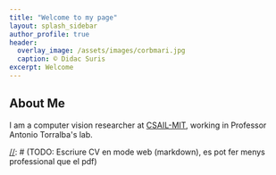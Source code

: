 ```yaml
---
title: "Welcome to my page"
layout: splash_sidebar
author_profile: true
header:
  overlay_image: /assets/images/corbmari.jpg
  caption: © Didac Suris
excerpt: Welcome
---
```


## About Me

I am a computer vision researcher at [CSAIL-MIT](https://www.csail.mit.edu/), working in Professor Antonio Torralba's 
lab. 

[//]: # (TODO: Posar les meves referencies, no les del pont tusset)
[//]: # (TODO: Lletra de referencies mes petita)
[//]: # (TODO: Millorar leisure)
[//]: # (TODO: Escriure algun blog amb sentit. Catastrophic forgetting?)
[//]: # (TODO: Millorar introduccio, bio ...)
[//]: # (TODO: Millorar pagina d'inici. Idealment la meva info superposada sobre la imatge)
[//]: # (TODO: Que es vegi la meva cara com a icona al browser)
[//]: # (TODO: Comprar ?? domini amb el meu nom)
[//]: # (TODO: Millorar el "share on" dels posts? Treure-ho?)
[//]: # (TODO: En els posts, que es vegin comentaris i es pugui comentar.)
[//]: # (TODO: En la pagina "blogs", es veu dos cops l'any... no cal)
[//]: # (TODO: Escriure CV en mode web (markdown), es pot fer menys professional que el pdf)
